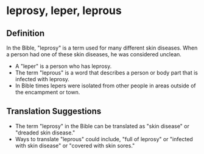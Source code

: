 # leprosy, leper, leprous

## Definition

In the Bible, "leprosy" is a term used for many different skin diseases. When a person had one of these skin diseases, he was considered unclean.

* A "leper" is a person who has leprosy.
* The term "leprous" is a word that describes a person or body part that is infected with leprosy.
* In Bible times lepers were isolated from other people in areas outside of the encampment or town.


## Translation Suggestions



* The term "leprosy" in the Bible can be translated as "skin disease" or "dreaded skin disease."
* Ways to translate "leprous" could include,  "full of leprosy" or "infected with skin disease" or "covered with skin sores."